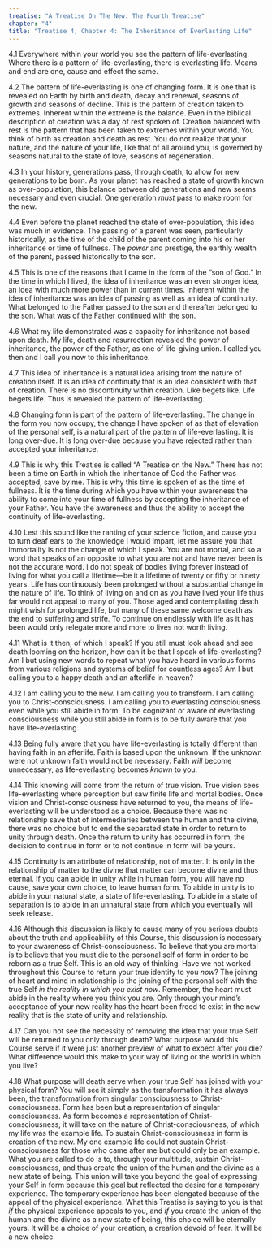 ```yaml
---
treatise: "A Treatise On The New: The Fourth Treatise"
chapter: "4"
title: "Treatise 4, Chapter 4: The Inheritance of Everlasting Life"
---
```


4.1 Everywhere within your world you see the pattern of
life-everlasting.  Where there is a pattern of life-everlasting, there
is everlasting life.  Means and end are one, cause and effect the same. 

4.2 The pattern of life-everlasting is one of changing form. It is one
that is revealed on Earth by birth and death, decay and renewal, seasons
of growth and seasons of decline. This is the pattern of creation taken
to extremes.  Inherent within the extreme is the balance. Even in the
biblical description of creation was a day of rest spoken of. Creation
balanced with rest is the pattern that has been taken to extremes within
your world. You think of birth as creation and death as rest. You do not
realize that your nature, and the nature of your life, like that of all
around you, is governed by seasons natural to the state of love, seasons
of regeneration. 

4.3 In your history, generations pass, through death, to allow for new
generations to be born. As your planet has reached a state of growth
known as over-population, this balance between old generations and new
seems necessary and even crucial. One generation *must* pass to make room
for the new. 

4.4 Even before the planet reached the state of over-population, this
idea was much in evidence. The passing of a parent was seen,
particularly historically, as the time of the child of the parent coming
into his or her inheritance or time of fullness. The *power* and prestige,
the earthly wealth of the parent, passed historically to the son. 

4.5 This is one of the reasons that I came in the form of the “son of
God.” In the time in which I lived, the idea of inheritance was an even
stronger idea, an idea with much more power than in current times.
Inherent within the idea of inheritance was an idea of passing as well
as an idea of continuity. What belonged to the Father passed to the son
and thereafter belonged to the son. What was of the Father continued
with the son. 

4.6 What my life demonstrated was a capacity for inheritance not based
upon death. My life, death and resurrection revealed the power of
inheritance, the power of the Father, as one of life-giving union. I
called you then and I call you now to this inheritance. 

4.7 This idea of inheritance is a natural idea arising from the nature
of creation itself. It is an idea of continuity that is an idea
consistent with that of creation. There is no discontinuity within
creation. Like begets like. Life begets life. Thus is revealed the
pattern of life-everlasting. 

4.8 Changing form is part of the pattern of life-everlasting. The change
in the form you now occupy, the change I have spoken of as that of
elevation of the personal self, is a natural part of the pattern of
life-everlasting. It is long over-due. It is long over-due because you
have rejected rather than accepted your inheritance. 

4.9 This is why this Treatise is called “A Treatise on the New.” There
has not been a time on Earth in which the inheritance of God the Father
was accepted, save by me. This is why this time is spoken of as the time
of fullness. It is the time during which you have within your awareness
the ability to come into your time of fullness by accepting the
inheritance of your Father. You have the awareness and thus the ability
to accept the continuity of life-everlasting. 

4.10 Lest this sound like the ranting of your science fiction, and cause
you to turn deaf ears to the knowledge I would impart, let me assure you
that immortality is not the change of which I speak. You are not mortal,
and so a word that speaks of an opposite to what you are not and have
never been is not the accurate word. I do not speak of bodies living
forever instead of living for what you call a lifetime—be it a lifetime
of twenty or fifty or ninety years. Life has continuously been prolonged
without a substantial change in the nature of life. To think of living
on and on as you have lived your life thus far would not appeal to many
of you. Those aged and contemplating death might wish for prolonged
life, but many of these same welcome death as the end to suffering and
strife. To continue on endlessly with life as it has been would only
relegate more and more to lives not worth living. 

4.11 What is it then, of which I speak? If you still must look ahead and
see death looming on the horizon, how can it be that I speak of
life-everlasting? Am I but using new words to repeat what you have heard
in various forms from various religions and systems of belief for
countless ages? Am I but calling you to a happy death and an afterlife
in heaven? 

4.12 I am calling you to the new. I am calling you to transform. I am
calling you to Christ-consciousness. I am calling you to everlasting
consciousness even while you still abide in form. To be cognizant or
aware of everlasting consciousness while you still abide in form is to
be fully aware that you have life-everlasting. 

4.13 Being fully aware that you have life-everlasting is totally
different than having faith in an afterlife. Faith is based upon the
unknown. If the unknown were not unknown faith would not be necessary.
Faith *will* become unnecessary, as life-everlasting becomes *known* to you. 

4.14 This knowing will come from the return of true vision. True vision
sees life-everlasting where perception but saw finite life and mortal
bodies. Once vision and Christ-consciousness have returned to you, the
means of life-everlasting will be understood as a choice. Because there
was no relationship save that of intermediaries between the human and
the divine, there was no choice but to end the separated state in order
to return to unity through death. Once the return to unity has occurred
in form, the decision to continue in form or to not continue in form
will be yours.

4.15 Continuity is an attribute of relationship, not of matter. It is
only in the relationship of matter to the divine that matter can become
divine and thus eternal. If you can abide in unity while in human form,
you will have no cause, save your own choice, to leave human form. To
abide in unity is to abide in your natural state, a state of
life-everlasting. To abide in a state of separation is to abide in an
unnatural state from which you eventually will seek release.

4.16 Although this discussion is likely to cause many of you serious
doubts about the truth and applicability of this Course, this discussion
is necessary to your awareness of Christ-consciousness. To believe that
you are mortal is to believe that you must die to the personal self of
form in order to be reborn as a true Self. This is an old way of
thinking. Have we not worked throughout this Course to return your true
identity to you *now*? The joining of heart and mind in relationship is
the joining of the personal self with the true Self *in the reality in
which you exist now*. Remember, the heart must abide in the reality where
you think you are. Only through your mind’s acceptance of your new
reality has the heart been freed to exist in the new reality that is the
state of unity and relationship. 

4.17 Can you not see the necessity of removing the idea that your true
Self will be returned to you only through death? What purpose would this
Course serve if it were just another preview of what to expect after you
die? What difference would this make to your way of living or the world
in which you live? 

4.18 What purpose will death serve when your true Self has joined with
your physical form? You will see it simply as the transformation it has
always been, the transformation from singular consciousness to
Christ-consciousness. Form has been but a representation of singular
consciousness. As form becomes a representation of Christ-consciousness,
it will take on the nature of Christ-consciousness, of which my life was
the example life. To sustain Christ-consciousness in form is creation of
the new. My one example life could not sustain Christ-consciousness for
those who came after me but could only be an example. What you are
called to do is to, through your multitude, sustain
Christ-consciousness, and thus create the union of the human and the
divine as a new state of being. This union will take you beyond the goal
of expressing your Self in form because this goal but reflected the
desire for a temporary experience. The temporary experience has been
elongated because of the appeal of the physical experience. What this
Treatise is saying to you is that *if* the physical experience appeals to
you, and *if* you create the union of the human and the divine as a new
state of being, this choice will be eternally yours. It will be a choice
of your creation, a creation devoid of fear. It will be a new choice.

